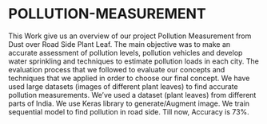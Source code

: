 # POLLUTION-MEASUREMENT
This Work give us an overview of our project Pollution Measurement from Dust over Road Side Plant Leaf. The main objective was to make an accurate assessment of pollution levels, pollution vehicles and develop water sprinkling and techniques to estimate pollution loads in each city.
The evaluation process that we followed to evaluate our concepts and techniques that we applied in order to choose our final concept.
We have used large datasets (images of different plant leaves) to find accurate pollution measurements. We’ve used a dataset (plant leaves) from different parts of India. We use Keras library to generate/Augment image.
We train sequential model to find pollution in road side. Till now, Accuracy is 73%.
